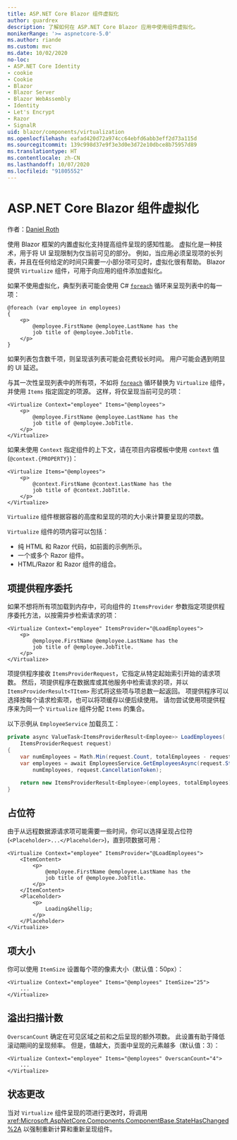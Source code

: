 ```yaml
---
title: ASP.NET Core Blazor 组件虚拟化
author: guardrex
description: 了解如何在 ASP.NET Core Blazor 应用中使用组件虚拟化。
monikerRange: '>= aspnetcore-5.0'
ms.author: riande
ms.custom: mvc
ms.date: 10/02/2020
no-loc:
- ASP.NET Core Identity
- cookie
- Cookie
- Blazor
- Blazor Server
- Blazor WebAssembly
- Identity
- Let's Encrypt
- Razor
- SignalR
uid: blazor/components/virtualization
ms.openlocfilehash: eafad420d72a974cc64ebfd6abb3eff2d73a115d
ms.sourcegitcommit: 139c998d37e9f3e3d0e3d72e10dbce8b75957d89
ms.translationtype: HT
ms.contentlocale: zh-CN
ms.lasthandoff: 10/07/2020
ms.locfileid: "91805552"
---
```

# <a name="aspnet-core-no-locblazor-component-virtualization"></a>ASP.NET Core Blazor 组件虚拟化

作者：[Daniel Roth](https://github.com/danroth27)

使用 Blazor 框架的内置虚拟化支持提高组件呈现的感知性能。 虚拟化是一种技术，用于将 UI 呈现限制为仅当前可见的部分。 例如，当应用必须呈现项的长列表，并且在任何给定的时间只需要一小部分项可见时，虚拟化很有帮助。 Blazor 提供 `Virtualize` 组件，可用于向应用的组件添加虚拟化。

如果不使用虚拟化，典型列表可能会使用 C# [`foreach`](/dotnet/csharp/language-reference/keywords/foreach-in) 循环来呈现列表中的每一项：

```razor
@foreach (var employee in employees)
{
    <p>
        @employee.FirstName @employee.LastName has the 
        job title of @employee.JobTitle.
    </p>
}
```

如果列表包含数千项，则呈现该列表可能会花费较长时间。 用户可能会遇到明显的 UI 延迟。

与其一次性呈现列表中的所有项，不如将 [`foreach`](/dotnet/csharp/language-reference/keywords/foreach-in) 循环替换为 `Virtualize` 组件，并使用 `Items` 指定固定的项源。 这样，将仅呈现当前可见的项：

```razor
<Virtualize Context="employee" Items="@employees">
    <p>
        @employee.FirstName @employee.LastName has the 
        job title of @employee.JobTitle.
    </p>
</Virtualize>
```

如果未使用 `Context` 指定组件的上下文，请在项目内容模板中使用 `context` 值 (`@context.{PROPERTY}`)：

```razor
<Virtualize Items="@employees">
    <p>
        @context.FirstName @context.LastName has the 
        job title of @context.JobTitle.
    </p>
</Virtualize>
```

`Virtualize` 组件根据容器的高度和呈现的项的大小来计算要呈现的项数。

`Virtualize` 组件的项内容可以包括：

* 纯 HTML 和 Razor 代码，如前面的示例所示。
* 一个或多个 Razor 组件。
* HTML/Razor 和 Razor 组件的组合。

## <a name="item-provider-delegate"></a>项提供程序委托

如果不想将所有项加载到内存中，可向组件的 `ItemsProvider` 参数指定项提供程序委托方法，以按需异步检索请求的项：

```razor
<Virtualize Context="employee" ItemsProvider="@LoadEmployees">
    <p>
        @employee.FirstName @employee.LastName has the 
        job title of @employee.JobTitle.
    </p>
</Virtualize>
```

项提供程序接收 `ItemsProviderRequest`，它指定从特定起始索引开始的请求项数。 然后，项提供程序在数据库或其他服务中检索请求的项，并以 `ItemsProviderResult<TItem>` 形式将这些项与项总数一起返回。 项提供程序可以选择按每个请求检索项，也可以将项缓存以便后续使用。 请勿尝试使用项提供程序来为同一个 `Virtualize` 组件分配 `Items` 的集合。

以下示例从 `EmployeeService` 加载员工：

```csharp
private async ValueTask<ItemsProviderResult<Employee>> LoadEmployees(
    ItemsProviderRequest request)
{
    var numEmployees = Math.Min(request.Count, totalEmployees - request.StartIndex);
    var employees = await EmployeesService.GetEmployeesAsync(request.StartIndex, 
        numEmployees, request.CancellationToken);

    return new ItemsProviderResult<Employee>(employees, totalEmployees);
}
```

## <a name="placeholder"></a>占位符

由于从远程数据源请求项可能需要一些时间，你可以选择呈现占位符 (`<Placeholder>...</Placeholder>`)，直到项数据可用：

```razor
<Virtualize Context="employee" ItemsProvider="@LoadEmployees">
    <ItemContent>
        <p>
            @employee.FirstName @employee.LastName has the 
            job title of @employee.JobTitle.
        </p>
    </ItemContent>
    <Placeholder>
        <p>
            Loading&hellip;
        </p>
    </Placeholder>
</Virtualize>
```

## <a name="item-size"></a>项大小

你可以使用 `ItemSize` 设置每个项的像素大小（默认值：50px）：

```razor
<Virtualize Context="employee" Items="@employees" ItemSize="25">
    ...
</Virtualize>
```

## <a name="overscan-count"></a>溢出扫描计数

`OverscanCount` 确定在可见区域之前和之后呈现的额外项数。 此设置有助于降低滚动期间的呈现频率。 但是，值越大，页面中呈现的元素越多（默认值：3）：

```razor
<Virtualize Context="employee" Items="@employees" OverscanCount="4">
    ...
</Virtualize>
```

## <a name="state-changes"></a>状态更改

当对 `Virtualize` 组件呈现的项进行更改时，将调用 <xref:Microsoft.AspNetCore.Components.ComponentBase.StateHasChanged%2A> 以强制重新计算和重新呈现组件。
